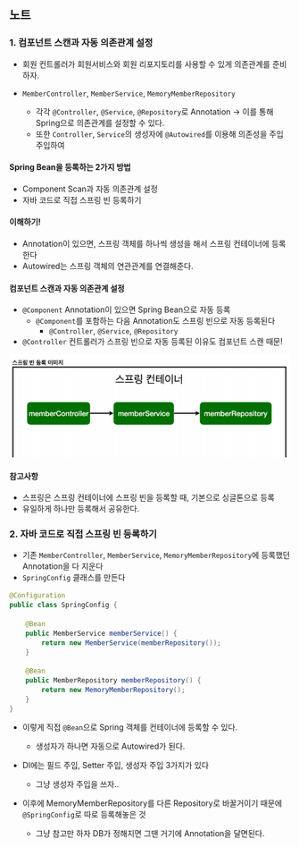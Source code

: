 ## 노트

### 1. 컴포넌트 스캔과 자동 의존관계 설정
* 회원 컨트롤러가 회원서비스와 회원 리포지토리를 사용할 수 있게 의존관계를 준비하자.

* `MemberController`, `MemberService`, `MemoryMemberRepository`
    * 각각 `@Controller`, `@Service`, `@Repository`로 Annotation -> 이를 통해 Spring으로 의존관계를 설정할 수 있다.
    * 또한 `Controller`, `Service`의 생성자에 `@Autowired`를 이용해 의존성을 주입 주입하여

#### Spring Bean을 등록하는 2가지 방법
* Component Scan과 자동 의존관계 설정
* 자바 코드로 직접 스프링 빈 등록하기

#### 이해하기!
* Annotation이 있으면, 스프링 객체를 하나씩 생성을 해서 스프링 컨테이너에 등록한다
* Autowired는 스프링 객체의 연관관계를 연결해준다.

#### 컴포넌트 스캔과 자동 의존관계 설정
* `@Component` Annotation이 있으면 Spring Bean으로 자동 등록
    * `@Component`를 포함하는 다음 Annotation도 스프링 빈으로 자동 등록된다
        * `@Controller`, `@Service`, `@Repository`
* `@Controller` 컨트롤러가 스프링 빈으로 자동 등록된 이유도 컴포넌트 스캔 때문!

![SpringContainer](./img/SpringContainer-img.png)

#### 참고사항
* 스프링은 스프링 컨테이너에 스프링 빈을 등록할 때, 기본으로 싱글톤으로 등록
* 유일하게 하나만 등록해서 공유한다.

### 2. 자바 코드로 직접 스프링 빈 등록하기
* 기존 `MemberController`, `MemberService`, `MemoryMemberRepository`에 등록했던 Annotation을 다 지운다
* `SpringConfig` 클래스를 만든다
```java
@Configuration
public class SpringConfig {

    @Bean
    public MemberService memberService() {
        return new MemberService(memberRepository());
    }

    @Bean
    public MemberRepository memberRepository() {
        return new MemoryMemberRepository();
    }
}
```
* 이렇게 직접 `@Bean`으로 Spring 객체를 컨테이너에 등록할 수 있다.
    * 생성자가 하나면 자동으로 Autowired가 된다.

* DI에는 필드 주입, Setter 주입, 생성자 주입 3가지가 있다
    * 그냥 생성자 주입을 쓰자..

* 이후에 MemoryMemberRepository를 다른 Repository로 바꿀거이기 때문에 `@SpringConfig`로 따로 등록해놓은 것
    * 그냥 참고만 하자 DB가 정해지면 그땐 거기에 Annotation을 달면된다.